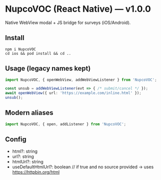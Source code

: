 # NupcoVOC (React Native) — v1.0.0
Native WebView modal + JS bridge for surveys (iOS/Android).

## Install
```
npm i NupcoVOC
cd ios && pod install && cd ..
```

## Usage (legacy names kept)
```ts
import NupcoVOC, { openWebView, addWebViewListener } from 'NupcoVOC';

const unsub = addWebViewListener(evt => { /* submit/cancel */ });
await openWebView({ url: 'https://example.com/inline.html' });
unsub();
```

## Modern aliases
```ts
import NupcoVOC, { open, addListener } from 'NupcoVOC';
```

## Config
- html?: string
- url?: string
- htmlUrl?: string
- useDefaultHtmlUrl?: boolean  // if true and no source provided → uses https://httpbin.org/html
